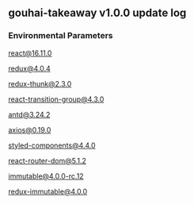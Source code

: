 ## gouhai-takeaway v1.0.0 update log

### Environmental Parameters

react@16.11.0

redux@4.0.4

redux-thunk@2.3.0

react-transition-group@4.3.0

antd@3.24.2

axios@0.19.0

styled-components@4.4.0

react-router-dom@5.1.2

immutable@4.0.0-rc.12

redux-immutable@4.0.0
